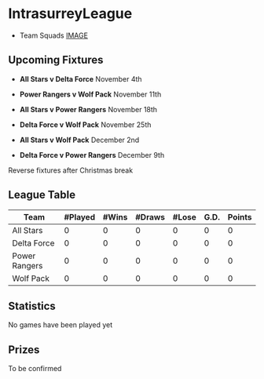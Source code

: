 # IntrasurreyLeague

- Team Squads [IMAGE](Teams.png)

## Upcoming Fixtures

* **All Stars v Delta Force** November 4th

* **Power Rangers v Wolf Pack** November 11th

* **All Stars v Power Rangers** November 18th

* **Delta Force v Wolf Pack** November 25th

* **All Stars v Wolf Pack** December 2nd

* **Delta Force v Power Rangers** December 9th

Reverse fixtures after Christmas break

## League Table

|Team|#Played|#Wins|#Draws|#Lose|G.D.|Points|
|---|---|---|---|---|---|---|
|All Stars		| 0 | 0 | 0 | 0 | 0 | 0 |
|Delta Force	| 0 | 0 | 0 | 0 | 0 | 0 |
|Power Rangers	| 0 | 0 | 0 | 0 | 0 | 0 |
|Wolf Pack		| 0 | 0 | 0 | 0 | 0 | 0 |

## Statistics

No games have been played yet

## Prizes

To be confirmed
